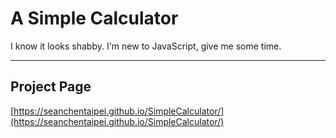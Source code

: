 # A Simple Calculator

I know it looks shabby. I'm new to JavaScript, give me some time.

---

## Project Page
[https://seanchentaipei.github.io/SimpleCalculator/](https://seanchentaipei.github.io/SimpleCalculator/)
